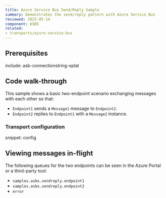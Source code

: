 ```yaml
---
title: Azure Service Bus Send/Reply Sample
summary: Demonstrates the send/reply pattern with Azure Service Bus
reviewed: 2023-05-14
component: ASBS
related:
- transports/azure-service-bus
---
```



## Prerequisites

include: asb-connectionstring-xplat


## Code walk-through

This sample shows a basic two-endpoint scenario exchanging messages with each other so that:

 * `Endpoint1` sends a `Message1` message to `Endpoint2`.
 * `Endpoint2` replies to `Endpoint1` with a `Message2` instance.


### Transport configuration

snippet: config


## Viewing messages in-flight

The following queues for the two endpoints can be seen in the Azure Portal or a third-party tool:

 * `samples.asbs.sendreply.endpoint1`
 * `samples.asbs.sendreply.endpoint2`
 * `error`
